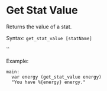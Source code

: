 # Get Stat Value

Returns the value of a stat.

Syntax: `get_stat_value [statName]`

``

Example:

```
main:
  var energy (get_stat_value energy)
  "You have %{energy} energy."
```
